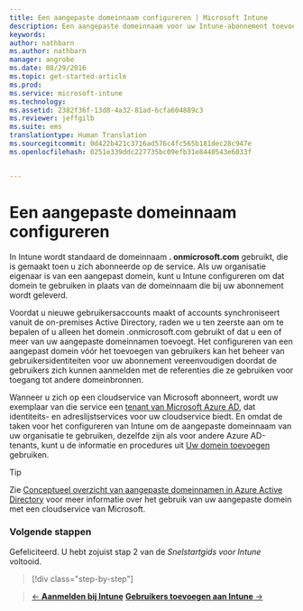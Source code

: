 ```yaml
---
title: Een aangepaste domeinnaam configureren | Microsoft Intune
description: Een aangepaste domeinnaam voor uw Intune-abonnement toevoegen
keywords: 
author: nathbarn
ms.author: nathbarn
manager: angrobe
ms.date: 08/29/2016
ms.topic: get-started-article
ms.prod: 
ms.service: microsoft-intune
ms.technology: 
ms.assetid: 2382f36f-13d8-4a32-81ad-6cfa604889c3
ms.reviewer: jeffgilb
ms.suite: ems
translationtype: Human Translation
ms.sourcegitcommit: 0d422b421c3716ad576c4fc565b181dec28c947e
ms.openlocfilehash: 0251e339ddc227735bc09efb31e8440543e6033f


---
```



# Een aangepaste domeinnaam configureren

In Intune wordt standaard de domeinnaam **<domain>. onmicrosoft.com** gebruikt, die is gemaakt toen u zich abonneerde op de service. Als uw organisatie eigenaar is van een aangepast domein, kunt u Intune configureren om dat domein te gebruiken in plaats van de domeinnaam die bij uw abonnement wordt geleverd.

Voordat u nieuwe gebruikersaccounts maakt of accounts synchroniseert vanuit de on-premises Active Directory, raden we u ten zeerste aan om te bepalen of u alleen het domein .onmicrosoft.com gebruikt of dat u een of meer van uw aangepaste domeinnamen toevoegt. Het configureren van een aangepast domein vóór het toevoegen van gebruikers kan het beheer van gebruikersidentiteiten voor uw abonnement vereenvoudigen doordat de gebruikers zich kunnen aanmelden met de referenties die ze gebruiken voor toegang tot andere domeinbronnen.

Wanneer u zich op een cloudservice van Microsoft abonneert, wordt uw exemplaar van die service een [tenant van Microsoft Azure AD](http://technet.microsoft.com/library/jj573650.aspx#BKMK_WhatIsAnAzureADTenant), dat identiteits- en adreslijstservices voor uw cloudservice biedt. En omdat de taken voor het configureren van Intune om de aangepaste domeinnaam van uw organisatie te gebruiken, dezelfde zijn als voor andere Azure AD-tenants, kunt u de informatie en procedures uit [Uw domein toevoegen](https://azure.microsoft.com/documentation/articles/active-directory-add-domain/) gebruiken.

> [!TIP]
> Zie [Conceptueel overzicht van aangepaste domeinnamen in Azure Active Directory](https://azure.microsoft.com/documentation/articles/active-directory-add-domain-concepts/) voor meer informatie over het gebruik van uw aangepaste domein met een cloudservice van Microsoft.

### Volgende stappen
Gefeliciteerd. U hebt zojuist stap 2 van de *Snelstartgids voor Intune* voltooid.

>[!div class="step-by-step"]

>[&larr; **Aanmelden bij Intune**](.\start-with-a-paid-subscription-to-microsoft-intune-step-1.md)     [**Gebruikers toevoegen aan Intune** &rarr;](.\start-with-a-paid-subscription-to-microsoft-intune-step-3.md)  



<!--HONumber=Oct16_HO4-->


